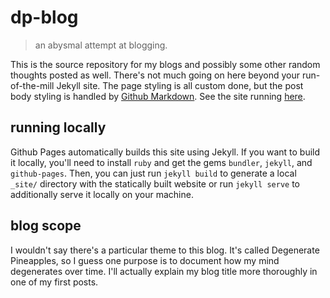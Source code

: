 # dp-blog

> an abysmal attempt at blogging.

This is the source repository for my blogs and possibly some other random thoughts posted as well. There's not much going on here beyond your run-of-the-mill Jekyll site. The page styling is all custom done, but the post body styling is handled by [Github Markdown](https://github.com/sindresorhus/github-markdown-css). See the site running [here](https://degeneratepineapples.github.io/).

## running locally
Github Pages automatically builds this site using Jekyll. If you want to build it locally, you'll need to install `ruby` and get the gems `bundler`, `jekyll`, and `github-pages`. Then, you can just run `jekyll build` to generate a local `_site/` directory with the statically built website or run `jekyll serve` to additionally serve it locally on your machine.

## blog scope
I wouldn't say there's a particular theme to this blog. It's called Degenerate Pineapples, so I guess one purpose is to document how my mind degenerates over time. I'll actually explain my blog title more thoroughly in one of my first posts.
